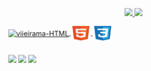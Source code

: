 <div align="center">
  <a href="https://github.com/pedroso-miguell">
  <img width="42%" src="https://github-readme-stats.vercel.app/api?username=pedroso-miguell&show_icons=true&theme=monokai&include_all_commits=true&count_private=true"/>
  <img width="50%" src="https://github-readme-stats.vercel.app/api/top-langs/?username=pedroso-miguell&layout=compact&langs_count=7&theme=monokai"/>
</div>

<div style="display: inline_block"><br>
  <img align="center" alt="viieirama-HTML" height="30" width="40" src="https://cdn.jsdelivr.net/gh/devicons/devicon/icons/vscode/vscode-original.svg">
  <img align="center" alt="viieirama-HTML" height="30" width="40" src="https://raw.githubusercontent.com/devicons/devicon/master/icons/html5/html5-original.svg">
  <img align="center" alt="viieirama-CSS" height="30" width="40" src="https://raw.githubusercontent.com/devicons/devicon/master/icons/css3/css3-original.svg">
</div>

  ##
  
  <div>
  <a href="https:https://www.instagram.com/_miguellaraa/" target="_blank"><img src="https://img.shields.io/badge/-Instagram-%23E4405F?style=for-the-badge&logo=instagram&logoColor=white" target="_blank"></a>
 <a href = "mailto:miguellarapedrosopsn37@gmail.com"><img src="https://img.shields.io/badge/-Gmail-%23333?style=for-the-badge&logo=gmail&logoColor=white"
  target="_blank"></a>
  <a href="https://www.linkedin.com/in/miguel-lara-004670241/" target="_blank"><img src="https://img.shields.io/badge/-LinkedIn-%230077B5?style=for-the-badge&logo=linkedin&logoColor=white" target="_blank"></a>  
  
  <div/>
